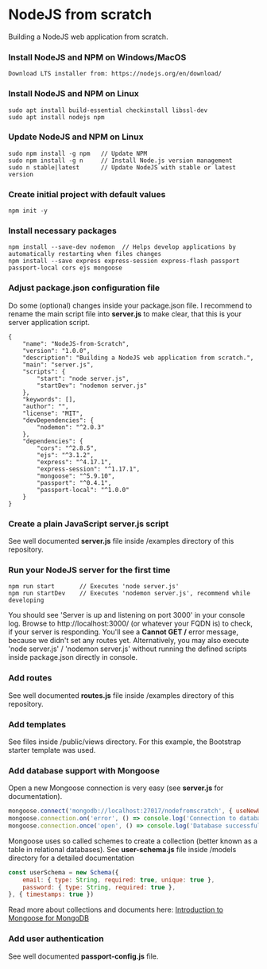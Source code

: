 # NodeJS from scratch
Building a NodeJS web application from scratch.

### Install NodeJS and NPM on Windows/MacOS
    Download LTS installer from: https://nodejs.org/en/download/

### Install NodeJS and NPM on Linux
    sudo apt install build-essential checkinstall libssl-dev
    sudo apt install nodejs npm

### Update NodeJS and NPM on Linux
    sudo npm install -g npm   // Update NPM
    sudo npm install -g n     // Install Node.js version management
    sudo n stable|latest      // Update NodeJS with stable or latest version

### Create initial project with default values
    npm init -y

### Install necessary packages
    npm install --save-dev nodemon  // Helps develop applications by automatically restarting when files changes
    npm install --save express express-session express-flash passport passport-local cors ejs mongoose

### Adjust package.json configuration file
Do some (optional) changes inside your package.json file. I recommend to rename the main script file into **server.js** to make clear, that this is your server application script.

    {
        "name": "NodeJS-from-Scratch",
        "version": "1.0.0",
        "description": "Building a NodeJS web application from scratch.",
        "main": "server.js",
        "scripts": {
            "start": "node server.js",
            "startDev": "nodemon server.js"
        },
        "keywords": [],
        "author": "",
        "license": "MIT",
        "devDependencies": {
            "nodemon": "^2.0.3"
        },
        "dependencies": {
            "cors": "^2.8.5",
            "ejs": "^3.1.2",
            "express": "^4.17.1",
            "express-session": "^1.17.1",
            "mongoose": "^5.9.10",
            "passport": "^0.4.1",
            "passport-local": "^1.0.0"
        }
    }

### Create a plain JavaScript server.js script
See well documented **server.js** file inside /examples directory of this repository.

### Run your NodeJS server for the first time
    npm run start       // Executes 'node server.js'
    npm run startDev    // Executes 'nodemon server.js', recommend while developing
You should see 'Server is up and listening on port 3000' in your console log. Browse to http://localhost:3000/ (or whatever your FQDN is) to check, if your server is responding. You'll see a **Cannot GET /** error message, because we didn't set any routes yet. Alternatively, you may also execute 'node server.js' / 'nodemon server.js' without running the defined scripts inside package.json directly in console.

### Add routes
See well documented **routes.js** file inside /examples directory of this repository.

### Add templates
See files inside /public/views directory. For this example, the Bootstrap starter template was used.

### Add database support with Mongoose
Open a new Mongoose connection is very easy (see **server.js** for documentation).
```javascript
mongoose.connect('mongodb://localhost:27017/nodefromscratch', { useNewUrlParser: true, useUnifiedTopology: true, useCreateIndex: true })
mongoose.connection.on('error', () => console.log('Connection to database failed'))
mongoose.connection.once('open', () => console.log('Database successfully connected'))
```

Mongoose uses so called schemes to create a collection (better known as a table in relational databases). See **user-schema.js** file inside /models directory for a detailed documentation
```javascript
const userSchema = new Schema({
    email: { type: String, required: true, unique: true },
    password: { type: String, required: true },
}, { timestamps: true })
```

Read more about collections and documents here: [Introduction to Mongoose for MongoDB](https://www.freecodecamp.org/news/introduction-to-mongoose-for-mongodb-d2a7aa593c57/)

### Add user authentication
See well documented **passport-config.js** file.